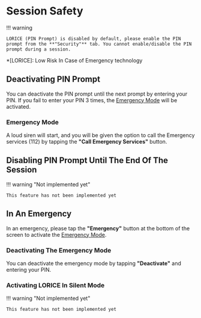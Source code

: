 # Session Safety

!!! warning

    LORICE (PIN Prompt) is disabled by default, please enable the PIN prompt from the **"Security"** tab. You cannot enable/disable the PIN prompt during a session.

*[LORICE]: Low Risk In Case of Emergency technology

## Deactivating PIN Prompt

You can deactivate the PIN prompt until the next prompt by entering your PIN. If you fail to enter your PIN 3 times, the [Emergency Mode](#emergency-mode) will be activated.

### Emergency Mode

A loud siren will start, and you will be given the option to call the Emergency services (112) by tapping the **"Call Emergency Services"** button.

## Disabling PIN Prompt Until The End Of The Session

!!! warning "Not implemented yet"

    This feature has not been implemented yet

## In An Emergency

In an emergency, please tap the **"Emergency"** button at the bottom of the screen to activate the [Emergency Mode](#emergency-mode).

### Deactivating The Emergency Mode

You can deactivate the emergency mode by tapping **"Deactivate"** and entering your PIN.

### Activating LORICE In Silent Mode

!!! warning "Not implemented yet"

    This feature has not been implemented yet
